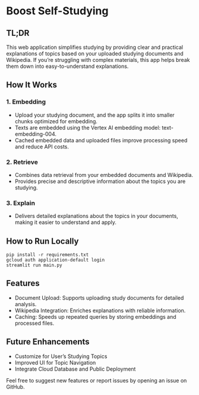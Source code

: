 # Boost Self-Studying

## TL;DR
This web application simplifies studying by providing clear and practical explanations of topics based on your uploaded studying documents and Wikipedia. If you’re struggling with complex materials, this app helps break them down into easy-to-understand explanations.

## How It Works

### 1. Embedding

- Upload your studying document, and the app splits it into smaller chunks optimized for embedding.
- Texts are embedded using the Vertex AI embedding model: text-embedding-004.
- Cached embedded data and uploaded files improve processing speed and reduce API costs.

### 2. Retrieve

- Combines data retrieval from your embedded documents and Wikipedia.
- Provides precise and descriptive information about the topics you are studying.

### 3. Explain

- Delivers detailed explanations about the topics in your documents, making it easier to understand and apply.

## How to Run Locally
```
pip install -r requirements.txt
gcloud auth application-default login
streamlit run main.py
```
## Features

- Document Upload: Supports uploading study documents for detailed analysis.
- Wikipedia Integration: Enriches explanations with reliable information.
- Caching: Speeds up repeated queries by storing embeddings and processed files.

## Future Enhancements

- Customize for User’s Studying Topics
- Improved UI for Topic Navigation
- Integrate Cloud Database and Public Deployment

Feel free to suggest new features or report issues by opening an issue on GitHub.
